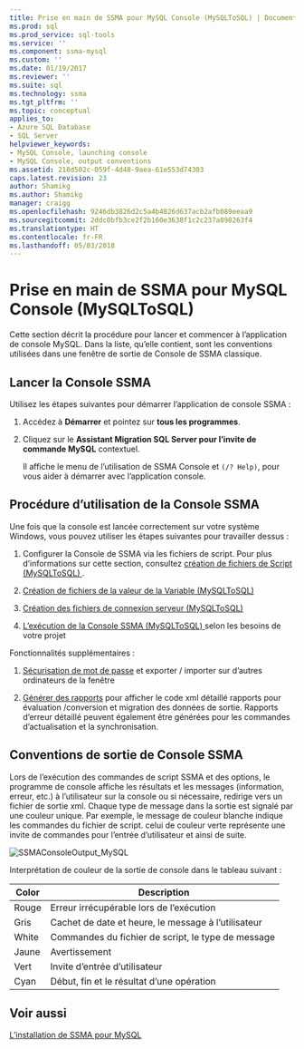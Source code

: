 ```yaml
---
title: Prise en main de SSMA pour MySQL Console (MySQLToSQL) | Documents Microsoft
ms.prod: sql
ms.prod_service: sql-tools
ms.service: ''
ms.component: ssma-mysql
ms.custom: ''
ms.date: 01/19/2017
ms.reviewer: ''
ms.suite: sql
ms.technology: ssma
ms.tgt_pltfrm: ''
ms.topic: conceptual
applies_to:
- Azure SQL Database
- SQL Server
helpviewer_keywords:
- MySQL Console, launching console
- MySQL Console, output conventions
ms.assetid: 218d502c-059f-4d48-9aea-61e553d74303
caps.latest.revision: 23
author: Shamikg
ms.author: Shamikg
manager: craigg
ms.openlocfilehash: 9246db3826d2c5a4b4826d637acb2afb089eeaa9
ms.sourcegitcommit: 2ddc0bfb3ce2f2b160e3638f1c2c237a898263f4
ms.translationtype: HT
ms.contentlocale: fr-FR
ms.lasthandoff: 05/03/2018
---
```

# <a name="getting-started-with-ssma-for-mysql-console-mysqltosql"></a>Prise en main de SSMA pour MySQL Console (MySQLToSQL)
Cette section décrit la procédure pour lancer et commencer à l’application de console MySQL. Dans la liste, qu’elle contient, sont les conventions utilisées dans une fenêtre de sortie de Console de SSMA classique.  
  
## <a name="launching-ssma-console"></a>Lancer la Console SSMA  
Utilisez les étapes suivantes pour démarrer l’application de console SSMA :  
  
1.  Accédez à **Démarrer** et pointez sur **tous les programmes**.  
  
2.  Cliquez sur le **Assistant Migration SQL Server pour l’invite de commande MySQL** contextuel.  
  
    Il affiche le menu de l’utilisation de SSMA Console et `(/? Help)`, pour vous aider à démarrer avec l’application console.  
  
## <a name="procedure-for-using-the-ssma-console"></a>Procédure d’utilisation de la Console SSMA  
Une fois que la console est lancée correctement sur votre système Windows, vous pouvez utiliser les étapes suivantes pour travailler dessus :  
  
1.  Configurer la Console de SSMA via les fichiers de script. Pour plus d’informations sur cette section, consultez [création de fichiers de Script &#40;MySQLToSQL&#41; ](../../ssma/mysql/creating-script-files-mysqltosql.md) .  
  
2.  [Création de fichiers de la valeur de la Variable &#40;MySQLToSQL&#41;](../../ssma/mysql/creating-variable-value-files-mysqltosql.md)  
  
3.  [Création des fichiers de connexion serveur &#40;MySQLToSQL&#41;](../../ssma/mysql/creating-the-server-connection-files-mysqltosql.md)  
  
4.  [L’exécution de la Console SSMA &#40;MySQLToSQL&#41; ](../../ssma/mysql/executing-the-ssma-console-mysqltosql.md) selon les besoins de votre projet  
  
Fonctionnalités supplémentaires :  
  
1.  [Sécurisation de mot de passe](http://msdn.microsoft.com/en-us/4ffbc587-ea3f-49ad-bc42-a654f672325e) et exporter / importer sur d’autres ordinateurs de la fenêtre  
  
2.  [Générer des rapports](http://msdn.microsoft.com/en-us/1c0202e8-546d-4cb3-a37f-1d2e35d53839) pour afficher le code xml détaillé rapports pour évaluation /conversion et migration des données de sortie. Rapports d’erreur détaillé peuvent également être générées pour les commandes d’actualisation et la synchronisation.  
  
## <a name="ssma-console-output-conventions"></a>Conventions de sortie de Console SSMA  
Lors de l’exécution des commandes de script SSMA et des options, le programme de console affiche les résultats et les messages (information, erreur, etc.) à l’utilisateur sur la console ou si nécessaire, redirige vers un fichier de sortie xml. Chaque type de message dans la sortie est signalé par une couleur unique. Par exemple, le message de couleur blanche indique les commandes du fichier de script. celui de couleur verte représente une invite de commandes pour l’entrée d’utilisateur et ainsi de suite.  
  
![SSMAConsoleOutput_MySQL](../../ssma/mysql/media/ssmaconsoleoutput_mysql.jpg "SSMAConsoleOutput_MySQL")  
  
Interprétation de couleur de la sortie de console dans le tableau suivant :  
  
|Color| Description|  
|---------|---------------|  
|Rouge|Erreur irrécupérable lors de l’exécution|  
|Gris|Cachet de date et heure, le message à l’utilisateur|  
|White|Commandes du fichier de script, le type de message|  
|Jaune|Avertissement|  
|Vert|Invite d’entrée d’utilisateur|  
|Cyan|Début, fin et le résultat d’une opération|  
  
## <a name="see-also"></a>Voir aussi  
[L’installation de SSMA pour MySQL](http://msdn.microsoft.com/en-us/e89b45bd-59c1-4d23-8bd7-3dafc1947448)  
  
